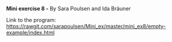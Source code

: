 **Mini exercise 8 -**
By Sara Poulsen and Ida Bräuner

Link to the program: https://rawgit.com/sarapoulsen/Mini_ex/master/mini_ex8/empty-example/index.html


